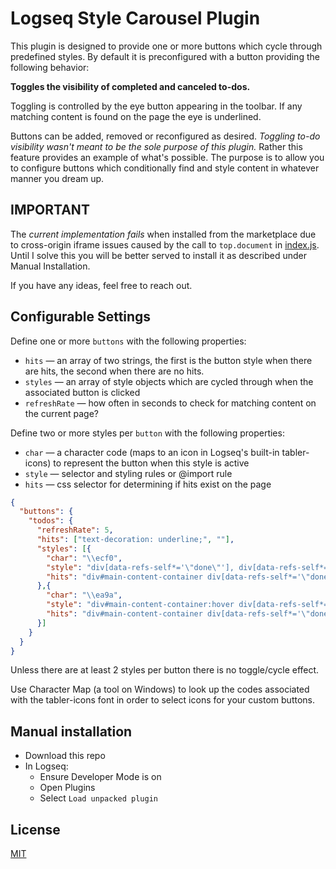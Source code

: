 # Logseq Style Carousel Plugin

This plugin is designed to provide one or more buttons which cycle through predefined styles.  By default it is preconfigured with a button providing the following behavior:

**Toggles the visibility of completed and canceled to-dos.**

Toggling is controlled by the eye button appearing in the toolbar.  If any matching content is found on the page the eye is underlined.

Buttons can be added, removed or reconfigured as desired.  *Toggling to-do visibility wasn't meant to be the sole purpose of this plugin.*  Rather this feature provides an example of what's possible.  The purpose is to allow you to configure buttons which conditionally find and style content in whatever manner you dream up.

## IMPORTANT

The _current implementation fails_ when installed from the marketplace due to cross-origin iframe issues caused by the call to `top.document` in [index.js](index.js).  Until I solve this you will be better served to install it as described under Manual Installation.

If you have any ideas, feel free to reach out.

## Configurable Settings

Define one or more `buttons` with the following properties:
* `hits` — an array of two strings, the first is the button style when there are hits, the second when there are no hits.
* `styles` — an array of style objects which are cycled through when the associated button is clicked
* `refreshRate` — how often in seconds to check for matching content on the current page?

Define two or more styles per `button` with the following properties:
* `char` — a character code (maps to an icon in Logseq's built-in tabler-icons) to represent the button when this style is active
* `style` — selector and styling rules or @import rule
* `hits` — css selector for determining if hits exist on the page

```json
{
  "buttons": {
    "todos": {
      "refreshRate": 5,
      "hits": ["text-decoration: underline;", ""],
      "styles": [{
        "char": "\\ecf0",
        "style": "div[data-refs-self*='\"done\"'], div[data-refs-self*='\"canceled\"'] {display: none;}",
        "hits": "div#main-content-container div[data-refs-self*='\"done\"'], div#main-content-container div[data-refs-self*='\"canceled\"']"
      },{
        "char": "\\ea9a",
        "style": "div#main-content-container:hover div[data-refs-self*='\"done\"'] span.inline, div#main-content-container:hover div[data-refs-self*='\"canceled\"'] span.inline {text-decoration: underline wavy;}",
        "hits": "div#main-content-container div[data-refs-self*='\"done\"'], div#main-content-container div[data-refs-self*='\"canceled\"']"
      }]
    }
  }
}
```

Unless there are at least 2 styles per button there is no toggle/cycle effect.

Use Character Map (a tool on Windows) to look up the codes associated with the tabler-icons font in order to select icons for your custom buttons.

## Manual installation
* Download this repo
* In Logseq:
  * Ensure Developer Mode is on
  * Open Plugins
  * Select `Load unpacked plugin`

## License
[MIT](./LICENSE.md)

